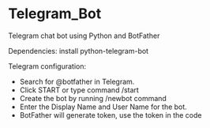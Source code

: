 # Telegram_Bot
Telegram chat bot using Python and BotFather

Dependencies: install python-telegram-bot

Telegram configuration:
  - Search for @botfather in Telegram.
  - Click START or type command /start
  - Create the bot by running /newbot command
  - Enter the Display Name and User Name for the bot.
  - BotFather will generate token, use the token in the code
 
